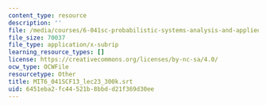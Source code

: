 ```yaml
---
content_type: resource
description: ''
file: /media/courses/6-041sc-probabilistic-systems-analysis-and-applied-probability-fall-2013/6451eba2fc44521b8bbdd21f369d30ee_MIT6_041SCF13_lec23_300k.vtt
file_size: 70037
file_type: application/x-subrip
learning_resource_types: []
license: https://creativecommons.org/licenses/by-nc-sa/4.0/
ocw_type: OCWFile
resourcetype: Other
title: MIT6_041SCF13_lec23_300k.srt
uid: 6451eba2-fc44-521b-8bbd-d21f369d30ee
---
```

